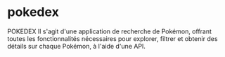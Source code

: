 # pokedex
POKEDEX   Il s'agit d'une application de recherche de Pokémon, offrant toutes les fonctionnalités nécessaires pour explorer, filtrer et obtenir des détails sur chaque Pokémon, à l'aide d'une API.
